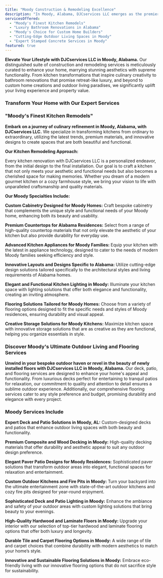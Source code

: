 ```yaml
---
title: "Moody Construction & Remodeling Excellence"
description: "In Moody, Alabama, DJCservices LLC emerges as the premier choice for transformative construction and remodeling services. Our dedication to reimagining homes with custom kitchen designs, luxurious bathroom upgrades, and innovative outdoor solutions ensures every space becomes a testament to luxury and functional beauty."
servicesOffered:
  - "Moody's Finest Kitchen Remodels"
  - "Luxury Bathroom Renovations in Alabama"
  - "Moody's Choice for Custom Home Builders"
  - "Cutting-Edge Outdoor Living Spaces in Moody"
  - "Expert Stamped Concrete Services in Moody"
featured: true
---
```


**Elevate Your Lifestyle with DJCservices LLC in Moody, Alabama.** Our distinguished suite of construction and remodeling services is meticulously curated to enhance your home, marrying stunning aesthetics with supreme functionality. From kitchen transformations that inspire culinary creativity to bathroom renovations that promise retreat-like luxury, and beyond to custom home creations and outdoor living paradises, we significantly uplift your living experience and property value.

### Transform Your Home with Our Expert Services

### "Moody's Finest Kitchen Remodels"

**Embark on a journey of culinary refinement in Moody, Alabama, with DJCservices LLC.** We specialize in transforming kitchens from ordinary to extraordinary, utilizing the latest trends, premium materials, and innovative designs to create spaces that are both beautiful and functional.

**Our Kitchen Remodeling Approach:**

Every kitchen renovation with DJCservices LLC is a personalized endeavor, from the initial design to the final installation. Our goal is to craft a kitchen that not only meets your aesthetic and functional needs but also becomes a cherished space for making memories. Whether you dream of a modern gourmet kitchen or a cozy farmhouse style, we bring your vision to life with unparalleled craftsmanship and quality materials.

**Our Moody Specialties Include:**

**Custom Cabinetry Designed for Moody Homes:** Craft bespoke cabinetry that complements the unique style and functional needs of your Moody home, enhancing both its beauty and usability.

**Premium Countertops for Alabama Residences:** Select from a range of high-quality countertop materials that not only elevate the aesthetic of your kitchen but also provide durability for everyday use.

**Advanced Kitchen Appliances for Moody Families:** Equip your kitchen with the latest in appliance technology, designed to cater to the needs of modern Moody families seeking efficiency and style.

**Innovative Layouts and Designs Specific to Alabama:** Utilize cutting-edge design solutions tailored specifically to the architectural styles and living requirements of Alabama homes.

**Elegant and Functional Kitchen Lighting in Moody:** Illuminate your kitchen space with lighting solutions that offer both elegance and functionality, creating an inviting atmosphere.

**Flooring Solutions Tailored for Moody Homes:** Choose from a variety of flooring options designed to fit the specific needs and styles of Moody residences, ensuring durability and visual appeal.

**Creative Storage Solutions for Moody Kitchens:** Maximize kitchen space with innovative storage solutions that are as creative as they are functional, helping you organize essentials in style.

### Discover Moody's Ultimate Outdoor Living and Flooring Services

**Unwind in your bespoke outdoor haven or revel in the beauty of newly installed floors with DJCservices LLC in Moody, Alabama.** Our deck, patio, and flooring services are designed to enhance your home's appeal and functionality. From luxurious decks perfect for entertaining to tranquil patios for relaxation, our commitment to quality and attention to detail ensures a sublime outdoor experience. Additionally, our comprehensive flooring services cater to any style preference and budget, promising durability and elegance with every project.

### Moody Services Include

**Expert Deck and Patio Solutions in Moody, AL:** Custom-designed decks and patios that enhance outdoor living spaces with both beauty and functionality.

**Premium Composite and Wood Decking in Moody:** High-quality decking materials that offer durability and aesthetic appeal to suit any outdoor design preference.

**Elegant Paver Patio Designs for Moody Residences:** Sophisticated paver solutions that transform outdoor areas into elegant, functional spaces for relaxation and entertainment.

**Custom Outdoor Kitchens and Fire Pits in Moody:** Turn your backyard into the ultimate entertainment zone with state-of-the-art outdoor kitchens and cozy fire pits designed for year-round enjoyment.

**Sophisticated Deck and Patio Lighting in Moody:** Enhance the ambiance and safety of your outdoor areas with custom lighting solutions that bring beauty to your evenings.

**High-Quality Hardwood and Laminate Floors in Moody:** Upgrade your interior with our selection of top-tier hardwood and laminate flooring options that offer both luxury and longevity.

**Durable Tile and Carpet Flooring Options in Moody:** A wide range of tile and carpet choices that combine durability with modern aesthetics to match your home’s style.

**Innovative and Sustainable Flooring Solutions in Moody:** Embrace eco-friendly living with our innovative flooring options that do not sacrifice style for sustainability.
